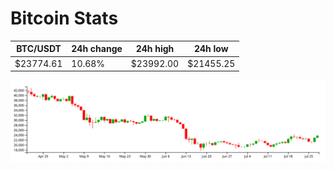 # Bitcoin Stats

BTC/USDT|24h change|24h high|24h low|
|---|---|---|---|
|$23774.61|10.68%|$23992.00|$21455.25|

<img src="./chart.svg">
